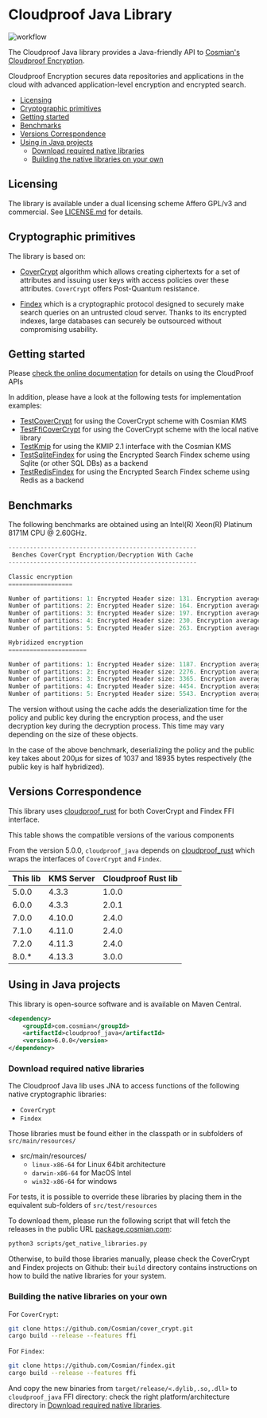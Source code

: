 # Cloudproof Java Library

![workflow](https://github.com/Cosmian/cloudproof_java/actions/workflows/ci.yml/badge.svg)

The Cloudproof Java library provides a Java-friendly API to [Cosmian's Cloudproof Encryption](https://docs.cosmian.com/).

Cloudproof Encryption secures data repositories and applications in the cloud with advanced application-level encryption and encrypted search.

<!-- toc -->

- [Licensing](#licensing)
- [Cryptographic primitives](#cryptographic-primitives)
- [Getting started](#getting-started)
- [Benchmarks](#benchmarks)
- [Versions Correspondence](#versions-correspondence)
- [Using in Java projects](#using-in-java-projects)
  - [Download required native libraries](#download-required-native-libraries)
  - [Building the native libraries on your own](#building-the-native-libraries-on-your-own)

<!-- tocstop -->

## Licensing

The library is available under a dual licensing scheme Affero GPL/v3 and commercial. See [LICENSE.md](LICENSE.md) for details.

## Cryptographic primitives

The library is based on:

- [CoverCrypt](https://github.com/Cosmian/cover_crypt) algorithm which allows
  creating ciphertexts for a set of attributes and issuing user keys with access
  policies over these attributes. `CoverCrypt` offers Post-Quantum resistance.

- [Findex](https://github.com/Cosmian/findex) which is a cryptographic protocol designed to securely make search queries on
  an untrusted cloud server. Thanks to its encrypted indexes, large databases can
  securely be outsourced without compromising usability.

## Getting started

Please [check the online documentation](https://docs.cosmian.com/) for details on using the CloudProof APIs

In addition, please have a look at the following tests for implementation examples:

- [TestCoverCrypt](./src/test/java/com/cosmian/TestKmsCoverCrypt.java) for using the CoverCrypt scheme with Cosmian KMS
- [TestFfiCoverCrypt](./src/test/java/com/cosmian/TestNativeCoverCrypt.java) for using the CoverCrypt scheme with the local native library
- [TestKmip](./src/test/java/com/cosmian/TestKmip.java) for using the KMIP 2.1 interface with the Cosmian KMS
- [TestSqliteFindex](./src/test/java/com/cosmian/findex/TestSqlite.java) for using the Encrypted Search Findex scheme using Sqlite (or other SQL DBs) as a backend
- [TestRedisFindex](./src/test/java/com/cosmian/findex/TestRedis.java) for using the Encrypted Search Findex scheme using Redis as a backend

## Benchmarks

The following benchmarks are obtained using an Intel(R) Xeon(R) Platinum 8171M CPU @ 2.60GHz.

```c
-----------------------------------------------------
 Benches CoverCrypt Encryption/Decryption With Cache
-----------------------------------------------------

Classic encryption
==================

Number of partitions: 1: Encrypted Header size: 131. Encryption average time: 262971ns (262µs). Decryption average time: 221256ns (221µs)
Number of partitions: 2: Encrypted Header size: 164. Encryption average time: 347328ns (347µs). Decryption average time: 257798ns (257µs)
Number of partitions: 3: Encrypted Header size: 197. Encryption average time: 431084ns (431µs). Decryption average time: 411985ns (411µs)
Number of partitions: 4: Encrypted Header size: 230. Encryption average time: 513750ns (513µs). Decryption average time: 473802ns (473µs)
Number of partitions: 5: Encrypted Header size: 263. Encryption average time: 599409ns (599µs). Decryption average time: 536418ns (536µs)

Hybridized encryption
======================

Number of partitions: 1: Encrypted Header size: 1187. Encryption average time: 320732ns (320µs). Decryption average time: 232779ns (232µs)
Number of partitions: 2: Encrypted Header size: 2276. Encryption average time: 467049ns (467µs). Decryption average time: 273931ns (273µs)
Number of partitions: 3: Encrypted Header size: 3365. Encryption average time: 611346ns (611µs). Decryption average time: 315654ns (315µs)
Number of partitions: 4: Encrypted Header size: 4454. Encryption average time: 754446ns (754µs). Decryption average time: 358415ns (358µs)
Number of partitions: 5: Encrypted Header size: 5543. Encryption average time: 900514ns (900µs). Decryption average time: 400720ns (400µs)
```

The version without using the cache adds the deserialization time for the
policy and public key during the encryption process, and the user decryption
key during the decryption process. This time may vary depending on the size of
these objects.

In the case of the above benchmark, deserializing the policy and the public key
takes about 200µs for sizes of 1037 and 18935 bytes respectively (the public
key is half hybridized).

## Versions Correspondence

This library uses [cloudproof_rust](https://github.com/Cosmian/cloudproof_rust) for both CoverCrypt and Findex FFI interface.

This table shows the compatible versions of the various components

From the version 5.0.0, `cloudproof_java` depends on [cloudproof_rust](https://github.com/Cosmian/cloudproof_rust) which wraps the interfaces of `CoverCrypt` and `Findex`.

| This lib | KMS Server | Cloudproof Rust lib |
| -------- | ---------- | ------------------- |
| 5.0.0    | 4.3.3      | 1.0.0               |
| 6.0.0    | 4.3.3      | 2.0.1               |
| 7.0.0    | 4.10.0     | 2.4.0               |
| 7.1.0    | 4.11.0     | 2.4.0               |
| 7.2.0    | 4.11.3     | 2.4.0               |
| 8.0.\*   | 4.13.3     | 3.0.0               |

## Using in Java projects

This library is open-source software and is available on Maven Central.

```xml
<dependency>
    <groupId>com.cosmian</groupId>
    <artifactId>cloudproof_java</artifactId>
    <version>6.0.0</version>
</dependency>
```

### Download required native libraries

The Cloudproof Java lib uses JNA to access functions of the following native cryptographic libraries:

- `CoverCrypt`
- `Findex`

Those libraries must be found either in the classpath or in subfolders of `src/main/resources/`

- src/main/resources/
  - `linux-x86-64` for Linux 64bit architecture
  - `darwin-x86-64` for MacOS Intel
  - `win32-x86-64` for windows

For tests, it is possible to override these libraries by placing them in the equivalent sub-folders of `src/test/resources`

To download them, please run the following script that will fetch the releases in the public URL [package.cosmian.com](https://package.cosmian.com):

```bash
python3 scripts/get_native_libraries.py
```

Otherwise, to build those libraries manually, please check the CoverCrypt and Findex projects on Github: their `build` directory contains instructions on how to build the native libraries for your system.

### Building the native libraries on your own

For `CoverCrypt`:

```bash
git clone https://github.com/Cosmian/cover_crypt.git
cargo build --release --features ffi
```

For `Findex`:

```bash
git clone https://github.com/Cosmian/findex.git
cargo build --release --features ffi
```

And copy the new binaries from `target/release/<.dylib,.so,.dll>` to `cloudproof_java` FFI directory: check the right platform/architecture directory in [Download required native libraries](#download-required-native-libraries).
